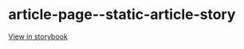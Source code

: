 # article-page--static-article-story

[View in storybook](https://raw.githack.com/Independent-Digital-News-and-Media-Ltd/standard-pwamp-sb/PR-920-sb/index.html?path=/story/article-page--static-article-story)